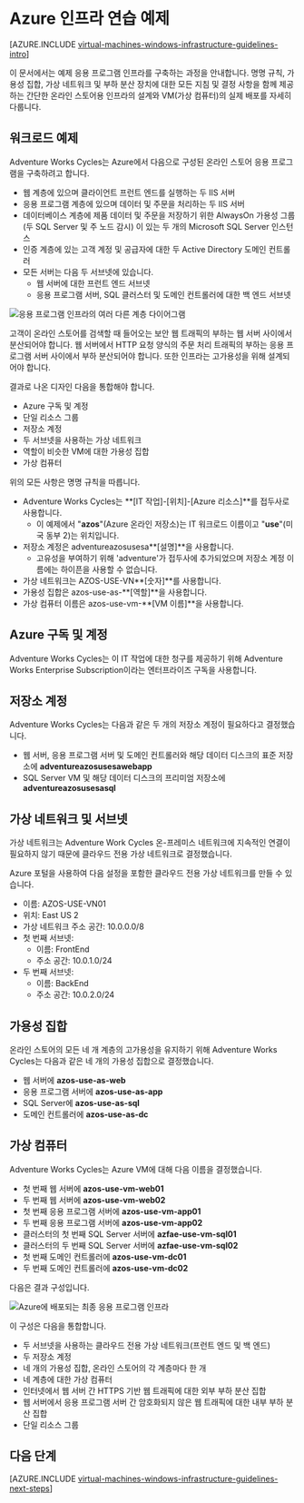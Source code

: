 <properties
	pageTitle="인프라 연습 예제 | Microsoft Azure"
	description="Azure에서 인프라 예제를 배포하기 위한 핵심 디자인 및 구현 지침에 대해 알아봅니다."
	documentationCenter=""
	services="virtual-machines-windows"
	authors="iainfoulds"
	manager="timlt"
	editor=""
	tags="azure-resource-manager"/>

<tags
	ms.service="virtual-machines-windows"
	ms.workload="infrastructure-services"
	ms.tgt_pltfrm="vm-windows"
	ms.devlang="na"
	ms.topic="article"
	ms.date="09/08/2016"
	ms.author="iainfou"/>

# Azure 인프라 연습 예제

[AZURE.INCLUDE [virtual-machines-windows-infrastructure-guidelines-intro](../../includes/virtual-machines-windows-infrastructure-guidelines-intro.md)]

이 문서에서는 예제 응용 프로그램 인프라를 구축하는 과정을 안내합니다. 명명 규칙, 가용성 집합, 가상 네트워크 및 부하 분산 장치에 대한 모든 지침 및 결정 사항을 함께 제공하는 간단한 온라인 스토어용 인프라의 설계와 VM(가상 컴퓨터)의 실제 배포를 자세히 다룹니다.


## 워크로드 예제

Adventure Works Cycles는 Azure에서 다음으로 구성된 온라인 스토어 응용 프로그램을 구축하려고 합니다.

- 웹 계층에 있으며 클라이언트 프런트 엔드를 실행하는 두 IIS 서버
- 응용 프로그램 계층에 있으며 데이터 및 주문을 처리하는 두 IIS 서버
- 데이터베이스 계층에 제품 데이터 및 주문을 저장하기 위한 AlwaysOn 가용성 그룹(두 SQL Server 및 주 노드 감시) 이 있는 두 개의 Microsoft SQL Server 인스턴스
- 인증 계층에 있는 고객 계정 및 공급자에 대한 두 Active Directory 도메인 컨트롤러
- 모든 서버는 다음 두 서브넷에 있습니다.
	- 웹 서버에 대한 프런트 엔드 서브넷
	- 응용 프로그램 서버, SQL 클러스터 및 도메인 컨트롤러에 대한 백 엔드 서브넷

![응용 프로그램 인프라의 여러 다른 계층 다이어그램](./media/virtual-machines-common-infrastructure-service-guidelines/example-tiers.png)

고객이 온라인 스토어를 검색할 때 들어오는 보안 웹 트래픽의 부하는 웹 서버 사이에서 분산되어야 합니다. 웹 서버에서 HTTP 요청 양식의 주문 처리 트래픽의 부하는 응용 프로그램 서버 사이에서 부하 분산되어야 합니다. 또한 인프라는 고가용성을 위해 설계되어야 합니다.

결과로 나온 디자인 다음을 통합해야 합니다.

- Azure 구독 및 계정
- 단일 리소스 그룹
- 저장소 계정
- 두 서브넷을 사용하는 가상 네트워크
- 역할이 비슷한 VM에 대한 가용성 집합
- 가상 컴퓨터

위의 모든 사항은 명명 규칙을 따릅니다.

- Adventure Works Cycles는 **[IT 작업]-[위치]-[Azure 리소스]**를 접두사로 사용합니다.
	- 이 예제에서 "**azos**"(Azure 온라인 저장소)는 IT 워크로드 이름이고 "**use**"(미국 동부 2)는 위치입니다.
- 저장소 계정은 adventureazosusesa**[설명]**을 사용합니다.
	- 고유성을 부여하기 위해 'adventure'가 접두사에 추가되었으며 저장소 계정 이름에는 하이픈을 사용할 수 없습니다.
- 가상 네트워크는 AZOS-USE-VN**[숫자]**를 사용합니다.
- 가용성 집합은 azos-use-as-**[역할]**을 사용합니다.
- 가상 컴퓨터 이름은 azos-use-vm-**[VM 이름]**을 사용합니다.


## Azure 구독 및 계정

Adventure Works Cycles는 이 IT 작업에 대한 청구를 제공하기 위해 Adventure Works Enterprise Subscription이라는 엔터프라이즈 구독을 사용합니다.


## 저장소 계정

Adventure Works Cycles는 다음과 같은 두 개의 저장소 계정이 필요하다고 결정했습니다.

- 웹 서버, 응용 프로그램 서버 및 도메인 컨트롤러와 해당 데이터 디스크의 표준 저장소에 **adventureazosusesawebapp**
- SQL Server VM 및 해당 데이터 디스크의 프리미엄 저장소에 **adventureazosusesasql**


## 가상 네트워크 및 서브넷

가상 네트워크는 Adventure Work Cycles 온-프레미스 네트워크에 지속적인 연결이 필요하지 않기 때문에 클라우드 전용 가상 네트워크로 결정했습니다.

Azure 포털을 사용하여 다음 설정을 포함한 클라우드 전용 가상 네트워크를 만들 수 있습니다.

- 이름: AZOS-USE-VN01
- 위치: East US 2
- 가상 네트워크 주소 공간: 10.0.0.0/8
- 첫 번째 서브넷:
	- 이름: FrontEnd
	- 주소 공간: 10.0.1.0/24
- 두 번째 서브넷:
	- 이름: BackEnd
	- 주소 공간: 10.0.2.0/24


## 가용성 집합

온라인 스토어의 모든 네 개 계층의 고가용성을 유지하기 위해 Adventure Works Cycles는 다음과 같은 네 개의 가용성 집합으로 결정했습니다.

- 웹 서버에 **azos-use-as-web**
- 응용 프로그램 서버에 **azos-use-as-app**
- SQL Server에 **azos-use-as-sql**
- 도메인 컨트롤러에 **azos-use-as-dc**


## 가상 컴퓨터

Adventure Works Cycles는 Azure VM에 대해 다음 이름을 결정했습니다.

- 첫 번째 웹 서버에 **azos-use-vm-web01**
- 두 번째 웹 서버에 **azos-use-vm-web02**
- 첫 번째 응용 프로그램 서버에 **azos-use-vm-app01**
- 두 번째 응용 프로그램 서버에 **azos-use-vm-app02**
- 클러스터의 첫 번째 SQL Server 서버에 **azfae-use-vm-sql01**
- 클러스터의 두 번째 SQL Server 서버에 **azfae-use-vm-sql02**
- 첫 번째 도메인 컨트롤러에 **azos-use-vm-dc01**
- 두 번째 도메인 컨트롤러에 **azos-use-vm-dc02**

다음은 결과 구성입니다.

![Azure에 배포되는 최종 응용 프로그램 인프라](./media/virtual-machines-common-infrastructure-service-guidelines/example-config.png)

이 구성은 다음을 통합합니다.

- 두 서브넷을 사용하는 클라우드 전용 가상 네트워크(프런트 엔드 및 백 엔드)
- 두 저장소 계정
- 네 개의 가용성 집합, 온라인 스토어의 각 계층마다 한 개
- 네 계층에 대한 가상 컴퓨터
- 인터넷에서 웹 서버 간 HTTPS 기반 웹 트래픽에 대한 외부 부하 분산 집합
- 웹 서버에서 응용 프로그램 서버 간 암호화되지 않은 웹 트래픽에 대한 내부 부하 분산 집합
- 단일 리소스 그룹


## 다음 단계

[AZURE.INCLUDE [virtual-machines-windows-infrastructure-guidelines-next-steps](../../includes/virtual-machines-windows-infrastructure-guidelines-next-steps.md)]

<!---HONumber=AcomDC_0914_2016-->